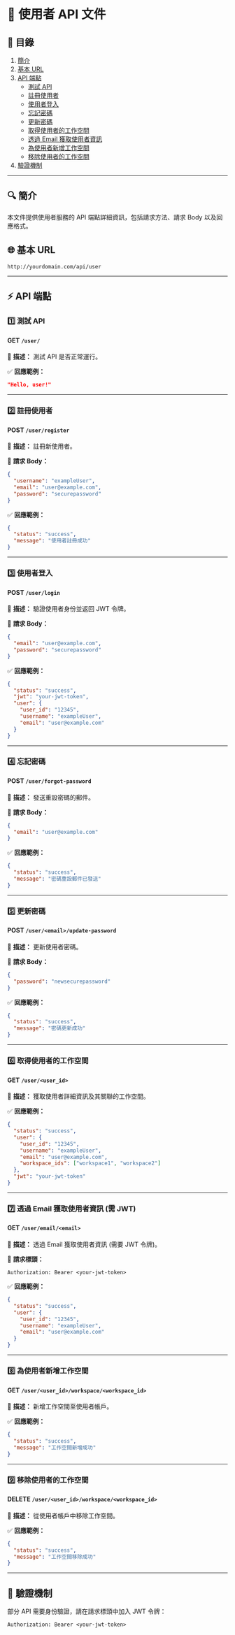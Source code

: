 # 📌 使用者 API 文件

## 📖 目錄
1. [簡介](#-簡介)
2. [基本 URL](#-基本-url)
3. [API 端點](#-api-端點)
   - [測試 API](#1️⃣-測試-api)
   - [註冊使用者](#2️⃣-註冊使用者)
   - [使用者登入](#3️⃣-使用者登入)
   - [忘記密碼](#4️⃣-忘記密碼)
   - [更新密碼](#5️⃣-更新密碼)
   - [取得使用者的工作空間](#6️⃣-取得使用者的工作空間)
   - [透過 Email 獲取使用者資訊](#7️⃣-透過-email-獲取使用者資訊-需-jwt)
   - [為使用者新增工作空間](#8️⃣-為使用者新增工作空間)
   - [移除使用者的工作空間](#9️⃣-移除使用者的工作空間)
4. [驗證機制](#-驗證機制)

---

## 🔍 簡介
本文件提供使用者服務的 API 端點詳細資訊，包括請求方法、請求 Body 以及回應格式。

## 🌐 基本 URL
```
http://yourdomain.com/api/user
```

---

## ⚡ API 端點

### 1️⃣ 測試 API
#### **GET `/user/`**
📝 **描述：** 測試 API 是否正常運行。

✅ **回應範例：**
```json
"Hello, user!"
```

---

### 2️⃣ 註冊使用者
#### **POST `/user/register`**
📝 **描述：** 註冊新使用者。

📩 **請求 Body：**
```json
{
  "username": "exampleUser",
  "email": "user@example.com",
  "password": "securepassword"
}
```

✅ **回應範例：**
```json
{
  "status": "success",
  "message": "使用者註冊成功"
}
```

---

### 3️⃣ 使用者登入
#### **POST `/user/login`**
📝 **描述：** 驗證使用者身份並返回 JWT 令牌。

📩 **請求 Body：**
```json
{
  "email": "user@example.com",
  "password": "securepassword"
}
```

✅ **回應範例：**
```json
{
  "status": "success",
  "jwt": "your-jwt-token",
  "user": {
    "user_id": "12345",
    "username": "exampleUser",
    "email": "user@example.com"
  }
}
```

---

### 4️⃣ 忘記密碼
#### **POST `/user/forgot-password`**
📝 **描述：** 發送重設密碼的郵件。

📩 **請求 Body：**
```json
{
  "email": "user@example.com"
}
```

✅ **回應範例：**
```json
{
  "status": "success",
  "message": "密碼重設郵件已發送"
}
```

---

### 5️⃣ 更新密碼
#### **POST `/user/<email>/update-password`**
📝 **描述：** 更新使用者密碼。

📩 **請求 Body：**
```json
{
  "password": "newsecurepassword"
}
```

✅ **回應範例：**
```json
{
  "status": "success",
  "message": "密碼更新成功"
}
```

---

### 6️⃣ 取得使用者的工作空間
#### **GET `/user/<user_id>`**
📝 **描述：** 獲取使用者詳細資訊及其關聯的工作空間。

✅ **回應範例：**
```json
{
  "status": "success",
  "user": {
    "user_id": "12345",
    "username": "exampleUser",
    "email": "user@example.com",
    "workspace_ids": ["workspace1", "workspace2"]
  },
  "jwt": "your-jwt-token"
}
```

---

### 7️⃣ 透過 Email 獲取使用者資訊 (需 JWT)
#### **GET `/user/email/<email>`**
📝 **描述：** 透過 Email 獲取使用者資訊 (需要 JWT 令牌)。

🔐 **請求標頭：**
```
Authorization: Bearer <your-jwt-token>
```

✅ **回應範例：**
```json
{
  "status": "success",
  "user": {
    "user_id": "12345",
    "username": "exampleUser",
    "email": "user@example.com"
  }
}
```

---

### 8️⃣ 為使用者新增工作空間
#### **GET `/user/<user_id>/workspace/<workspace_id>`**
📝 **描述：** 新增工作空間至使用者帳戶。

✅ **回應範例：**
```json
{
  "status": "success",
  "message": "工作空間新增成功"
}
```

---

### 9️⃣ 移除使用者的工作空間
#### **DELETE `/user/<user_id>/workspace/<workspace_id>`**
📝 **描述：** 從使用者帳戶中移除工作空間。

✅ **回應範例：**
```json
{
  "status": "success",
  "message": "工作空間移除成功"
}
```

---

## 🔐 驗證機制
部分 API 需要身份驗證，請在請求標頭中加入 JWT 令牌：
```
Authorization: Bearer <your-jwt-token>
```

